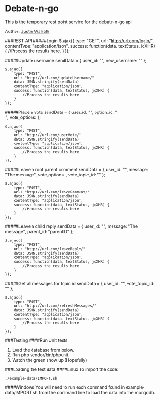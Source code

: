 Debate-n-go
===========

This is the temporary rest point service for the debate-n-go api

Author: [Justin Walrath](mailto:walrathjaw@gmail.com)

###REST API
#####Login
	$.ajax({
		type: "GET",
		url: "http://url.com/login/<sample-unique-url>",
		contentType: "application/json",
		success: function(data, textStatus, jqXHR) {
			//Process the results here.
		}
	});

#####Update username
	sendData = { user_id: "<crazyLongUserId>", new_username: "<newUsername>" };

	$.ajax({
		type: "POST",
		url: "http://url.com/updateUsername/"
		data: JSON.stringify(sendData),
		contentType: "application/json",
		success: function(data, textStatus, jqXHR) {
			//Process the results here.
		}
	});

#####Place a vote
	sendData = { user_id: "<crazyLongUserId>", option_id: "<option id>", vote_options: <array of the vote options> };

	$.ajax({
		type: "POST",
		url: "http://url.com/userVote/"
		data: JSON.stringify(sendData),
		contentType: "application/json",
		success: function(data, textStatus, jqXHR) {
			//Process the results here.
		}
	});

#####Leave a root parent comment
	sendData = { user_id: "<crazyLongUserId>", message: "The message", vote_options: <array of the vote options>, vote_topic_id: "<topic id>" };

	$.ajax({
		type: "POST",
		url: "http://url.com/leaveComment/"
		data: JSON.stringify(sendData),
		contentType: "application/json",
		success: function(data, textStatus, jqXHR) {
			//Process the results here.
		}
	});

#####Leave a child reply
	sendData = { user_id: "<crazyLongUserId>", message: "The message", parent_id: "parentID" };

	$.ajax({
		type: "POST",
		url: "http://url.com/leaveReply/"
		data: JSON.stringify(sendData),
		contentType: "application/json",
		success: function(data, textStatus, jqXHR) {
			//Process the results here.
		}
	});
	
#####Get all messages for topic id
	sendData = { user_id: "<crazyLongUserId>", vote_topic_id: "<topic id>" };

	$.ajax({
		type: "POST",
		url: "http://url.com/refreshMessages/"
		data: JSON.stringify(sendData),
		contentType: "application/json",
		success: function(data, textStatus, jqXHR) {
			//Process the results here.
		}
	});

###Testing
####Run Unit tests
1. Load the database from below.
2. Run php vendor/bin/phpunit.
3. Watch the green show up (Hopefully)

###Loading the test data
####Linux
To import the code:

	./example-data/IMPORT.sh

####Windows
You will need to run each command found in example-data/IMPORT.sh from the command line to load the data into the mongodb.
